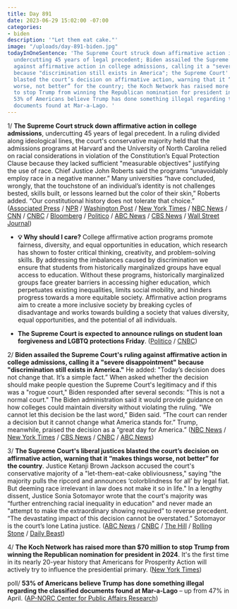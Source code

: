 ```yaml
---
title: Day 891
date: 2023-06-29 15:02:00 -07:00
categories:
- biden
description: '"Let them eat cake."'
image: "/uploads/day-891-biden.jpg"
todayInOneSentence: 'The Supreme Court struck down affirmative action in college admissions,
  undercutting 45 years of legal precedent; Biden assailed the Supreme Court''s ruling
  against affirmative action in college admissions, calling it a "severe disappointment"
  because "discrimination still exists in America"; the Supreme Court''s liberal justices
  blasted the court’s decision on affirmative action, warning that it “makes things
  worse, not better” for the country; the Koch Network has raised more than $70 million
  to stop Trump from winning the Republican nomination for president in 2024; and
  53% of Americans believe Trump has done something illegal regarding the classified
  documents found at Mar-a-Lago. '
---
```


1/ **The Supreme Court struck down affirmative action in college admissions**, undercutting 45 years of legal precedent. In a ruling divided along ideological lines, the court's conservative majority held that the admissions programs at Harvard and the University of North Carolina relied on racial considerations in violation of the Constitution’s Equal Protection Clause because they lacked sufficient "measurable objectives" justifying the use of race. Chief Justice John Roberts said the programs “unavoidably employ race in a negative manner.” Many universities “have concluded, wrongly, that the touchstone of an individual’s identity is not challenges bested, skills built, or lessons learned but the color of their skin,” Roberts added. “Our constitutional history does not tolerate that choice.” ([Associated Press](https://apnews.com/article/supreme-court-affirmative-action-college-race-f83d6318017ec9b9029b12ee2256e744) / [NPR](https://www.npr.org/live-updates/supreme-court-affirmative-action-harvard-unc#supreme-court-rules-affirmative-action-in-college-admissions-is-unconstitutional) / [Washington Post](https://www.washingtonpost.com/politics/2023/06/29/affirmative-action-supreme-court-ruling/) / [New York Times](https://www.nytimes.com/live/2023/06/29/us/affirmative-action-supreme-court) / [NBC News](https://www.nbcnews.com/politics/supreme-court/supreme-court-strikes-affirmative-action-programs-harvard-unc-rcna66770) / [CNN](https://www.cnn.com/2023/06/29/politics/affirmative-action-supreme-court-ruling/index.html) / [CNBC](https://www.cnbc.com/2023/06/29/supreme-court-rejects-affirmative-action-at-colleges-says-schools-cant-consider-race-in-admission.html) / [Bloomberg](https://www.bloomberg.com/news/articles/2023-06-29/supreme-court-sharply-curbs-use-of-race-in-college-admissions?sref=MIBMEEoj) / [Politico](https://www.politico.com/news/2023/06/29/supreme-court-ends-affirmative-action-in-college-admissions-00104179) / [ABC News](https://abcnews.go.com/Politics/supreme-court-sets-new-limits-affirmative-action-programs/story?id=99230954) / [CBS News](https://www.cbsnews.com/news/supreme-court-affirmative-action-race-college-admissions-harvard-north-carolina/) / [Wall Street Journal](https://www.wsj.com/articles/supreme-court-rules-against-affirmative-action-c94b5a9c))

* **💡 Why should I care?** College affirmative action programs promote fairness, diversity, and equal opportunities in education, which research has shown to foster critical thinking, creativity, and problem-solving skills. By addressing the imbalances caused by discrimination we ensure that students from historically marginalized groups have equal access to education. Without these programs, historically marginalized groups face greater barriers in accessing higher education, which perpetuates existing inequalities, limits social mobility, and hinders progress towards a more equitable society. Affirmative action programs aim to create a more inclusive society by breaking cycles of disadvantage and works towards building a society that values diversity, equal opportunities, and the potential of all individuals.

* **The Supreme Court is expected to announce rulings on student loan forgiveness and LGBTQ protections Friday**. ([Politico](https://www.politico.com/news/2023/06/29/supreme-court-student-loans-lgbtq-rights-00104195) / [CNBC](https://www.cnbc.com/2023/06/29/supreme-court-decision-on-student-loan-forgiveness-expected-friday.html))

2/ **Biden assailed the Supreme Court's ruling against affirmative action in college admissions, calling it a "severe disappointment" because "discrimination still exists in America."** He added: "Today’s decision does not change that. It’s a simple fact.” When asked whether the decision should make people question the Supreme Court's legitimacy and if this was a "rogue court," Biden responded after several seconds: "This is not a normal court." The Biden administration said it would provide guidance on how colleges could maintain diversity without violating the ruling. "We cannot let this decision be the last word,” Biden said. “The court can render a decision but it cannot change what America stands for.” Trump, meanwhile, praised the decision as a “great day for America.” ([NBC News](https://www.nbcnews.com/politics/supreme-court/live-blog/supreme-court-decisions-live-updates-rcna91671#rcrd15142) / [New York Times](https://www.nytimes.com/2023/06/29/us/politics/biden-supreme-court-affirmative-action.html) / [CBS News](https://www.cbsnews.com/news/biden-supreme-court-affirmative-action-decision/) / [CNBC](https://www.cnbc.com/2023/06/29/biden-criticizes-supreme-court-affirmative-action-ruling.html) / [ABC News](https://abcnews.go.com/Politics/biden-supreme-court-affirmative-action-decision-word/story?id=100491437))

3/ **The Supreme Court's liberal justices blasted the court’s decision on affirmative action, warning that it “makes things worse, not better” for the country**. Justice Ketanji Brown Jackson accused the court's conservative majority of a "let-them-eat-cake obliviousness," saying "the majority pulls the ripcord and announces ‘colorblindness for all’ by legal fiat. But deeming race irrelevant in law does not make it so in life." In a lengthy dissent, Justice Sonia Sotomayor wrote that the court's majority was “further entrenching racial inequality in education" and never made an "attempt to make the extraordinary showing required” to reverse precedent. “The devastating impact of this decision cannot be overstated.” Sotomayor is the court’s lone Latina justice. ([ABC News](https://abcnews.go.com/Politics/jackson-blasts-eat-cake-obliviousness-supreme-court-affirmative/story?id=100489244) / [CNBC](https://www.cnbc.com/2023/06/29/affirmative-action-biden-supreme-court-pick-jackson-blasts-ruling.html) / [The Hill](https://thehill.com/regulation/court-battles/4073610-justice-jackson-rips-supreme-courts-ostrich-like-logic-on-affirmative-action/) / [Rolling Stone](https://www.rollingstone.com/politics/politics-news/supreme-court-kills-affirmative-action-colleges-1234780524/) / [Daily Beast](https://www.thedailybeast.com/ketanji-brown-jackson-dismantles-scotus-conservatives-in-blistering-affirmative-action-dissent))

4/ **The Koch Network has raised more than $70 million to stop Trump from winning the Republican nomination for president in 2024**. It's the first time in its nearly 20-year history that Americans for Prosperity Action will actively try to influence the presidential primary. ([New York Times](https://www.nytimes.com/2023/06/29/us/politics/koch-network-trump-2024.html))

poll/ **53% of Americans believe Trump has done something illegal regarding the classified documents found at Mar-a-Lago** – up from 47% in April. ([AP-NORC Center for Public Affairs Research](https://apnorc.org/projects/half-the-public-views-trumps-handling-of-classified-documents-as-illegal/))